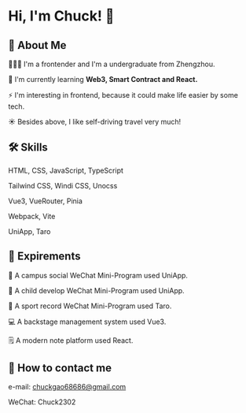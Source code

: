 
# Hi, I'm Chuck! 👋


## 🚀 About Me
👨🏻‍💻 I'm a frontender and I'm a undergraduate from Zhengzhou.

🧠 I'm currently learning **Web3, Smart Contract and React.**

⚡️ I'm interesting in frontend, because it could make life easier by some tech.

☀️ Besides above, I like self-driving travel very much!






## 🛠 Skills

HTML, CSS, JavaScript, TypeScript

Tailwind CSS, Windi CSS, Unocss

Vue3, VueRouter, Pinia

Webpack, Vite

UniApp, Taro


## 🔧 Expirements

🏫 A campus social WeChat Mini-Program used UniApp.

🧒 A child develop WeChat Mini-Program used UniApp.

🏃 A sport record WeChat Mini-Program used Taro.

💻 A backstage management system used Vue3.

🗒 A modern note platform used React.



## 📮 How to contact me

e-mail: chuckgao68686@gmail.com

WeChat: Chuck2302